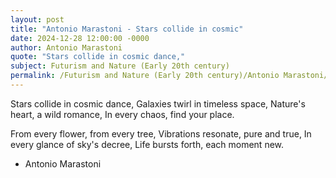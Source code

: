 ```yaml
---
layout: post
title: "Antonio Marastoni - Stars collide in cosmic"
date: 2024-12-28 12:00:00 -0000
author: Antonio Marastoni
quote: "Stars collide in cosmic dance,"
subject: Futurism and Nature (Early 20th century)
permalink: /Futurism and Nature (Early 20th century)/Antonio Marastoni/Antonio Marastoni - Stars collide in cosmic
---
```


Stars collide in cosmic dance,
Galaxies twirl in timeless space,
Nature's heart, a wild romance,
In every chaos, find your place.

From every flower, from every tree,
Vibrations resonate, pure and true,
In every glance of sky's decree,
Life bursts forth, each moment new.

- Antonio Marastoni
